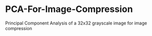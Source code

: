 # PCA-For-Image-Compression
Principal Component Analysis of a 32x32 grayscale image for image compression
